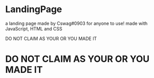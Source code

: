 # LandingPage
a landing page made by Cswag#0903 for anyone to use! made with JavaScript, HTML and CSS

DO NOT CLAIM AS YOUR OR YOU MADE IT
# DO NOT CLAIM AS YOUR OR YOU MADE IT
